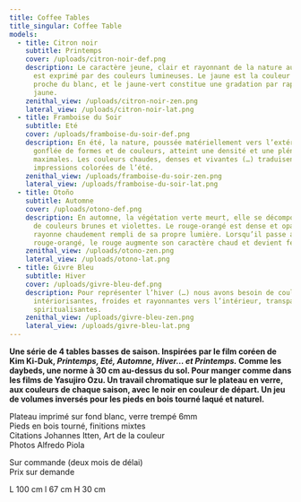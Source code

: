 ```yaml
---
title: Coffee Tables
title_singular: Coffee Table
models:
  - title: Citron noir
    subtitle: Printemps
    cover: /uploads/citron-noir-def.png
    description: Le caractère jeune, clair et rayonnant de la nature au printemps
      est exprimé par des couleurs lumineuses. Le jaune est la couleur la plus
      proche du blanc, et le jaune-vert constitue une gradation par rapport au
      jaune.
    zenithal_view: /uploads/citron-noir-zen.png
    lateral_view: /uploads/citron-noir-lat.png
  - title: Framboise du Soir
    subtitle: Eté
    cover: /uploads/framboise-du-soir-def.png
    description: En été, la nature, poussée matériellement vers l’extérieur et
      gonflée de formes et de couleurs, atteint une densité et une plénitude
      maximales. Les couleurs chaudes, denses et vivantes (…) traduisent les
      impressions colorées de l’été.
    zenithal_view: /uploads/framboise-du-soir-zen.png
    lateral_view: /uploads/framboise-du-soir-lat.png
  - title: Otoño
    subtitle: Automne
    cover: /uploads/otono-def.png
    description: En automne, la végétation verte meurt, elle se décompose et se pare
      de couleurs brunes et violettes. Le rouge-orangé est dense et opaque. Il
      rayonne chaudement rempli de sa propre lumière. Lorsqu’il passe au
      rouge-orangé, le rouge augmente son caractère chaud et devient feu ardent.
    zenithal_view: /uploads/otono-zen.png
    lateral_view: /uploads/otono-lat.png
  - title: Givre Bleu
    subtitle: Hiver
    cover: /uploads/givre-bleu-def.png
    description: Pour représenter l’hiver (…) nous avons besoin de couleurs
      intériorisantes, froides et rayonnantes vers l’intérieur, transparentes et
      spiritualisantes.
    zenithal_view: /uploads/givre-bleu-zen.png
    lateral_view: /uploads/givre-bleu-lat.png
---
```

**Une série de 4 tables basses de saison. Inspirées par le film coréen de Kim Ki-Duk, *Printemps, Eté, Automne, Hiver… et Printemps.* Comme les daybeds, une norme à 30 cm au-dessus du sol. Pour manger comme dans les films de Yasujiro Ozu. Un travail chromatique sur le plateau en verre, aux couleurs de chaque saison, avec le noir en couleur de départ. Un jeu de volumes inversés pour les pieds en bois tourné laqué et naturel.**

Plateau imprimé sur fond blanc, verre trempé 6mm  
Pieds en bois tourné, finitions mixtes  
Citations Johannes Itten, Art de la couleur  
Photos Alfredo Piola

Sur commande (deux mois de délai)  
Prix sur demande

L 100 cm l 67 cm H 30 cm